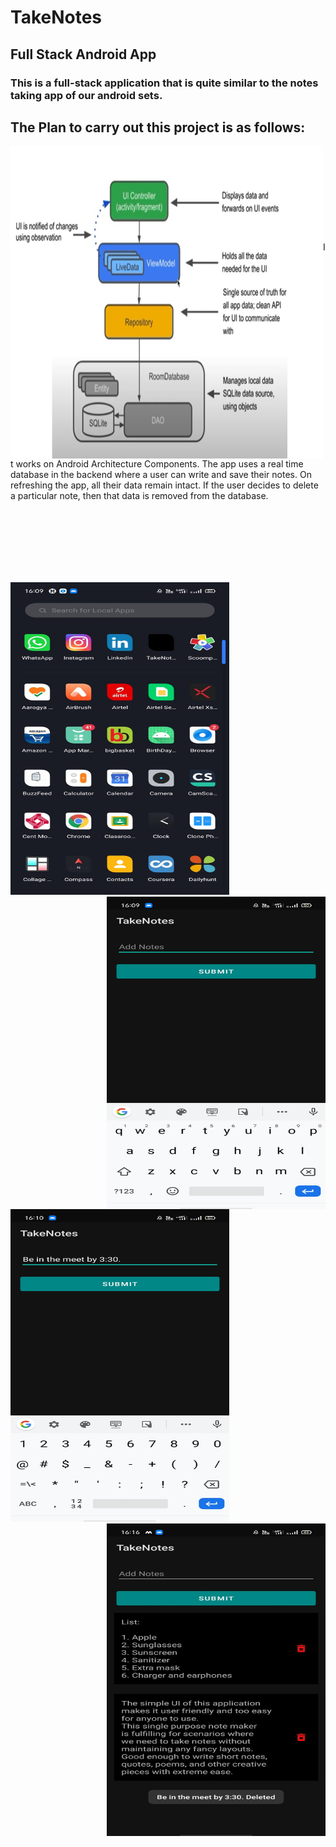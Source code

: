 # TakeNotes
## Full Stack Android App

### This is a full-stack application that is quite similar to the notes taking app of our android sets.

## The Plan to carry out this project is as follows:

<img src="img/n1.jpg" align="left" height="500" width="500"> 

<br><br><br><br><br><br><br><br><br>
   It works on Android Architecture Components.
   The app uses a real time database in the backend where a user can write and save their notes. On refreshing the app, all their data remain intact.
   If the user decides to delete a particular note, then that data is removed from the database.
   
   
<br><br><br><br><br><br>

<img src="img/1.jpeg"  height="500" width="350"> <img src="img/2.jpeg" align="right" height="500" width="350"><br><br> <img src="img/3.jpeg"  height="500" width="350"> <img src="img/4.jpeg"  align="right" height="500" width="350"> 
